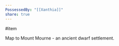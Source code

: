 ```yaml
---
PossessedBy: "[[Xanthia]]"
share: true
---
```

#item 

Map to Mount Mourne - an ancient dwarf settlement.